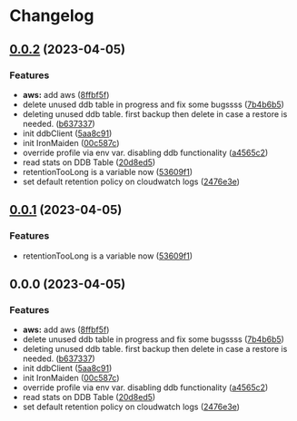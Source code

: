 # Changelog

## [0.0.2](https://github.com/jay-babu/cloud-cleaner/compare/v0.0.1...v0.0.2) (2023-04-05)


### Features

* **aws:** add aws ([8ffbf5f](https://github.com/jay-babu/cloud-cleaner/commit/8ffbf5f9c8b419a2b7293bed530d35a933bc07c2))
* delete unused ddb table in progress and fix some bugssss ([7b4b6b5](https://github.com/jay-babu/cloud-cleaner/commit/7b4b6b54e8878f132c1b7c80206bb9b492888f3e))
* deleting unused ddb table. first backup then delete in case a restore is needed. ([b637337](https://github.com/jay-babu/cloud-cleaner/commit/b6373370e92d6802358d043744d21f73873f491e))
* init ddbClient ([5aa8c91](https://github.com/jay-babu/cloud-cleaner/commit/5aa8c91eebab005659c7cad0226c056bdde485d1))
* init IronMaiden ([00c587c](https://github.com/jay-babu/cloud-cleaner/commit/00c587c25922ff4f2dc506ef267ea5d60783405d))
* override profile via env var. disabling ddb functionality ([a4565c2](https://github.com/jay-babu/cloud-cleaner/commit/a4565c23ee48813463267a11ce435439c7cd97c8))
* read stats on DDB Table ([20d8ed5](https://github.com/jay-babu/cloud-cleaner/commit/20d8ed5e44c9f2faedc466e93956a8302cc5066b))
* retentionTooLong is a variable now ([53609f1](https://github.com/jay-babu/cloud-cleaner/commit/53609f155ed44acae3b0a81c1ca26ee19b61041d))
* set default retention policy on cloudwatch logs ([2476e3e](https://github.com/jay-babu/cloud-cleaner/commit/2476e3e185deda623943d642f567b32de91ed838))

## [0.0.1](https://github.com/jay-babu/cloud-cleaner/compare/v0.0.0...v0.0.1) (2023-04-05)


### Features

* retentionTooLong is a variable now ([53609f1](https://github.com/jay-babu/cloud-cleaner/commit/53609f155ed44acae3b0a81c1ca26ee19b61041d))

## 0.0.0 (2023-04-05)


### Features

* **aws:** add aws ([8ffbf5f](https://github.com/jay-babu/cloud-cleaner/commit/8ffbf5f9c8b419a2b7293bed530d35a933bc07c2))
* delete unused ddb table in progress and fix some bugssss ([7b4b6b5](https://github.com/jay-babu/cloud-cleaner/commit/7b4b6b54e8878f132c1b7c80206bb9b492888f3e))
* deleting unused ddb table. first backup then delete in case a restore is needed. ([b637337](https://github.com/jay-babu/cloud-cleaner/commit/b6373370e92d6802358d043744d21f73873f491e))
* init ddbClient ([5aa8c91](https://github.com/jay-babu/cloud-cleaner/commit/5aa8c91eebab005659c7cad0226c056bdde485d1))
* init IronMaiden ([00c587c](https://github.com/jay-babu/cloud-cleaner/commit/00c587c25922ff4f2dc506ef267ea5d60783405d))
* override profile via env var. disabling ddb functionality ([a4565c2](https://github.com/jay-babu/cloud-cleaner/commit/a4565c23ee48813463267a11ce435439c7cd97c8))
* read stats on DDB Table ([20d8ed5](https://github.com/jay-babu/cloud-cleaner/commit/20d8ed5e44c9f2faedc466e93956a8302cc5066b))
* set default retention policy on cloudwatch logs ([2476e3e](https://github.com/jay-babu/cloud-cleaner/commit/2476e3e185deda623943d642f567b32de91ed838))
